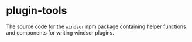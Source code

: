 # plugin-tools

The source code for the `windsor` npm package containing helper functions and components for writing windsor plugins.
